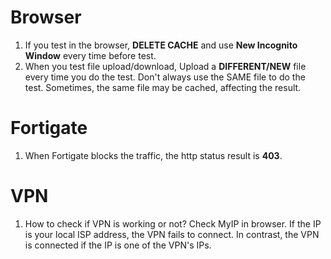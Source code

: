 # Browser
1. If you test in the browser, **DELETE CACHE** and use **New Incognito Window**  every time before test.
2. When you test file upload/download, Upload a **DIFFERENT/NEW** file every time you do the test. Don't always use the SAME file to do the test. Sometimes, the same file may be cached, affecting the result.


# Fortigate
1. When Fortigate blocks the traffic, the http status result is **403**.

# VPN
1. How to check if VPN is working or not?
   Check MyIP in browser. If the IP is your local ISP address, the VPN fails to connect. In contrast, the VPN is connected if the IP is one of the VPN's IPs.

